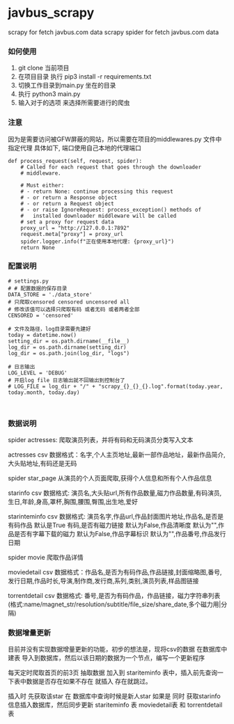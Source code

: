 # javbus_scrapy

scrapy for fetch javbus.com data
scrapy spider for fetch javbus.com data

### 如何使用

1. git clone 当前项目
2. 在项目目录 执行 pip3 install -r requirements.txt
3. 切换工作目录到main.py 坐在的目录
4. 执行 python3 main.py
5. 输入对于的选项 来选择所需要进行的爬虫

### 注意

因为是需要访问被GFW屏蔽的网站，所以需要在项目的middlewares.py 文件中指定代理 具体如下,
端口使用自己本地的代理端口

```python3
def process_request(self, request, spider):
    # Called for each request that goes through the downloader
    # middleware.

    # Must either:
    # - return None: continue processing this request
    # - or return a Response object
    # - or return a Request object
    # - or raise IgnoreRequest: process_exception() methods of
    #   installed downloader middleware will be called
    # set a proxy for request data
    proxy_url = "http://127.0.0.1:7892"
    request.meta["proxy"] = proxy_url
    spider.logger.info(f"正在使用本地代理: {proxy_url}")
    return None

```

### 配置说明

```python3
# settings.py
# # 配置数据的保存目录
DATA_STORE = './data_store'
# 只爬取censored censored uncensored all
# 修改该值可以选择只爬取有码 或者无码 或者两者全部
CENSORED = 'censored'

# 文件及路径，log目录需要先建好
today = datetime.now()
setting_dir = os.path.dirname(__file__)
log_dir = os.path.dirname(setting_dir)
log_dir = os.path.join(log_dir, "logs")

# 日志输出
LOG_LEVEL = 'DEBUG'
# 开启log file 日志输出就不回输出到控制台了
# LOG_FILE = log_dir + "/" + "scrapy_{}_{}_{}.log".format(today.year, today.month, today.day)



```

### 数据说明

spider actresses:  爬取演员列表，并将有码和无码演员分类写入文本

actresses csv 数据格式：名字,个人主页地址,最新一部作品地址，最新作品简介,大头贴地址,有码还是无码

spider star_page 从演员的个人页面爬取,获得个人信息和所有个人作品信息

starinfo csv 数据格式: 演员名,大头贴url,所有作品数量,磁力作品数量,有码演员,生日,年龄,身高,罩杯,胸围,腰围,臀围,出生地,爱好

starinteminfo csv 数据格式: 演员名字,作品url,作品封面图片地址,作品名,是否是有码作品 默认是True 有码,是否有磁力链接 默认为False,作品清晰度 默认为"",作品是否有字幕下载的磁力
默认为False,作品字幕标识 默认为"",作品番号,作品发行日期

spider movie 爬取作品详情

moviedetail csv 数据格式：作品名,是否为有码作品,作品链接,封面缩略图,番号,发行日期,作品时长,导演,制作商,发行商,系列,类别,演员列表,样品图链接

torrentdetail csv 数据格式: 番号,是否为有码作品，作品链接，磁力字符串列表(格式:name/magnet_str/resolution/subtitle/file_size/share_date,多个磁力用|分隔)

### 数据增量更新

目前并没有实现数据增量更新的功能，初步的想法是，现将csv的数据 在数据库中建表 导入到数据库，然后以该日期的数据为一个节点，编写一个更新程序

每天定时爬取首页的前3页 抽取数据 加入到 stariteminfo 表中，插入前先查询一下表中数据是否存在如果不存在 就插入 存在就跳过。

插入时 先获取该star 在 数据库中查询时候是新人star 如果是 同时 获取starinfo 信息插入数据库，然后同步更新 stariteminfo 表 moviedetail表 和 torrentdetail表

